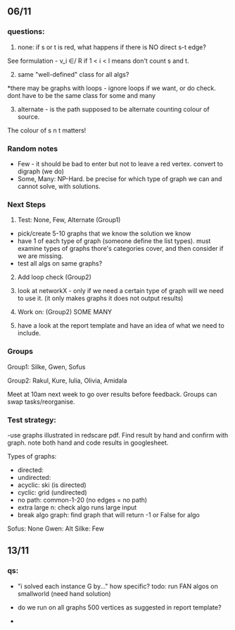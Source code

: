 ## 06/11 

### questions:
1. none: if s or t is red, what happens if there is NO direct s-t edge?

See formulation - v_i ∈/ R if 1 < i < l means don't count s and t.

2. same "well-defined" class for all algs?

*there may be graphs with loops - ignore loops if we want, or do check. 
dont have to be the same class for some and many

3. alternate - is the path supposed to be alternate counting colour of source.

The colour of s n t matters!

### Random notes
- Few - it should be bad to enter but not to leave a red vertex. convert to digraph (we do)
- Some, Many: NP-Hard. 
be precise for which type of graph we can and cannot solve, with solutions.

### Next Steps
1. Test: None, Few, Alternate (Group1)
- pick/create 5-10 graphs that we know the solution we know
- have 1 of each type of graph (someone define the list types). must examine types of graphs thore's categories cover, and then consider if we are missing.
- test all algs on same graphs? 

2. Add loop check (Group2)

3. look at networkX - only if we need a certain type of graph will we need to use it. (it only makes graphs it does not output results)

4. Work on: (Group2)
SOME
MANY

5. have a look at the report template and have an idea of what we need to include.

### Groups
Group1: Silke, Gwen, Sofus

Group2: Rakul, Kure, Iulia, Olivia, Amidala

Meet at 10am next week to go over results before feedback. Groups can swap tasks/reorganise.

### Test strategy:

-use graphs illustrated in redscare pdf. Find result by hand and confirm with graph. note both hand and code results in googlesheet.

Types of graphs:
- directed: 
- undirected: 
- acyclic: ski (is directed)
- cyclic: grid (undirected)
- no path: common-1-20 (no edges = no path)
- extra large n: check algo runs large input
- break algo graph: find graph that will return -1 or False for algo


Sofus: None
Gwen: Alt
Silke: Few 

## 13/11

### qs:

- "i solved each instance G by..." how specific?
todo: run FAN algos on smallworld (need hand solution)

- do we run on all graphs 500 vertices as suggested in report template?

- 